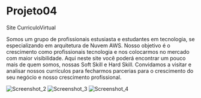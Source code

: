 # Projeto04
Site CurriculoVirtual

Somos um grupo de profissionais estusiasta e estudantes em tecnologia, se especializando em arquitetura de Nuvem AWS. Nosso objetivo é o crescimento como profissionais tecnologia e nos colocarmos no mercado com maior visibilidade. Aqui neste site você poderá encontrar um pouco mais de quem somos, nossas Soft Skill e Hard Skill. Convidamos a visitar e analisar nossos currículos para fecharmos parcerias para o crescimento do seu negócio e nosso crescimento profissional.

![Screenshot_2](https://github.com/EricaArj/Projeto04/assets/123902058/1781df24-8332-4bce-9a6c-6e942a21f703)
![Screenshot_3](https://github.com/EricaArj/Projeto04/assets/123902058/c2ae97d5-a422-4489-8838-51dff61924f6)
![Screenshot_4](https://github.com/EricaArj/Projeto04/assets/123902058/495c909e-d7f5-4238-b551-e3c9a12817d3)


